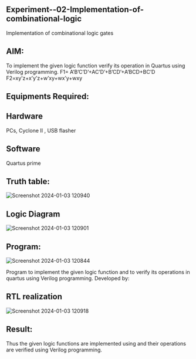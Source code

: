 ## Experiment--02-Implementation-of-combinational-logic
Implementation of combinational logic gates
 
## AIM:
To implement the given logic function verify its operation in Quartus using Verilog programming.
 F1= A’B’C’D’+AC’D’+B’CD’+A’BCD+BC’D
F2=xy’z+x’y’z+w’xy+wx’y+wxy
 
## Equipments Required:
## Hardware 
PCs, Cyclone II , USB flasher
## Software 
Quartus prime
## Truth table:
![Screenshot 2024-01-03 120940](https://github.com/yoganand12/Experiment--02-Implementation-of-combinational-logic-/assets/155515519/6561940a-d47c-4ea9-abbe-86ee12d6053e)

## Logic Diagram
![Screenshot 2024-01-03 120901](https://github.com/yoganand12/Experiment--02-Implementation-of-combinational-logic-/assets/155515519/cb949ccd-9341-4021-82ee-f87d85f1c04e)

## Program:
![Screenshot 2024-01-03 120844](https://github.com/yoganand12/Experiment--02-Implementation-of-combinational-logic-/assets/155515519/d3827292-1d17-44d4-b2d1-3a60c24d2922)

Program to implement the given logic function and to verify its operations in quartus using Verilog programming.
Developed by: 

## RTL realization
![Screenshot 2024-01-03 120918](https://github.com/yoganand12/Experiment--02-Implementation-of-combinational-logic-/assets/155515519/e56e6f28-7df9-4765-9ae4-5d78f859e1a9)

## Result:
Thus the given logic functions are implemented using  and their operations are verified using Verilog programming.
